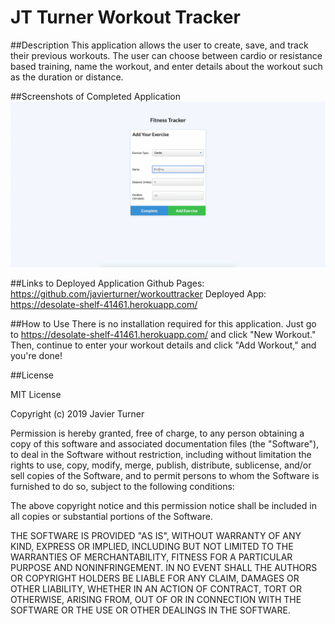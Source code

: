 # JT Turner Workout Tracker

##Description
This application allows the user to create, save, and track their previous workouts. The user can choose between cardio or resistance based training, name the workout, and enter details about the workout such as the duration or distance.

##Screenshots of Completed Application
![Workout Tracker Aplication](public/assets/images/WorkoutTracker.gif)

##Links to Deployed Application
Github Pages: https://github.com/javierturner/workouttracker
Deployed App: https://desolate-shelf-41461.herokuapp.com/

##How to Use
There is no installation required for this application. Just go to https://desolate-shelf-41461.herokuapp.com/ and click "New Workout." Then, continue to enter your workout details and click "Add Workout," and you're done!

##License

MIT License

Copyright (c) 2019 Javier Turner

Permission is hereby granted, free of charge, to any person obtaining a copy
of this software and associated documentation files (the "Software"), to deal
in the Software without restriction, including without limitation the rights
to use, copy, modify, merge, publish, distribute, sublicense, and/or sell
copies of the Software, and to permit persons to whom the Software is
furnished to do so, subject to the following conditions:

The above copyright notice and this permission notice shall be included in all
copies or substantial portions of the Software.

THE SOFTWARE IS PROVIDED "AS IS", WITHOUT WARRANTY OF ANY KIND, EXPRESS OR
IMPLIED, INCLUDING BUT NOT LIMITED TO THE WARRANTIES OF MERCHANTABILITY,
FITNESS FOR A PARTICULAR PURPOSE AND NONINFRINGEMENT. IN NO EVENT SHALL THE
AUTHORS OR COPYRIGHT HOLDERS BE LIABLE FOR ANY CLAIM, DAMAGES OR OTHER
LIABILITY, WHETHER IN AN ACTION OF CONTRACT, TORT OR OTHERWISE, ARISING FROM,
OUT OF OR IN CONNECTION WITH THE SOFTWARE OR THE USE OR OTHER DEALINGS IN THE
SOFTWARE.
